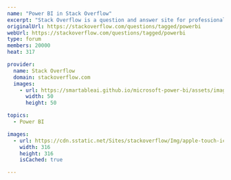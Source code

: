 ```yaml
---
name: "Power BI in Stack Overflow"
excerpt: "Stack Overflow is a question and answer site for professional and enthusiast programmers. Power BI has an active community in StackOverflow."
originalUrl: https://stackoverflow.com/questions/tagged/powerbi
webUrl: https://stackoverflow.com/questions/tagged/powerbi
type: forum
members: 20000
heat: 317

provider:
  name: Stack Overflow
  domain: stackoverflow.com
  images:
    - url: https://smartableai.github.io/microsoft-power-bi/assets/images/organizations/stackoverflow.com-50x50.jpg
      width: 50
      height: 50

topics:
  - Power BI

images:
  - url: https://cdn.sstatic.net/Sites/stackoverflow/Img/apple-touch-icon@2.png?v=73d79a89bded
    width: 316
    height: 316
    isCached: true

---
```


